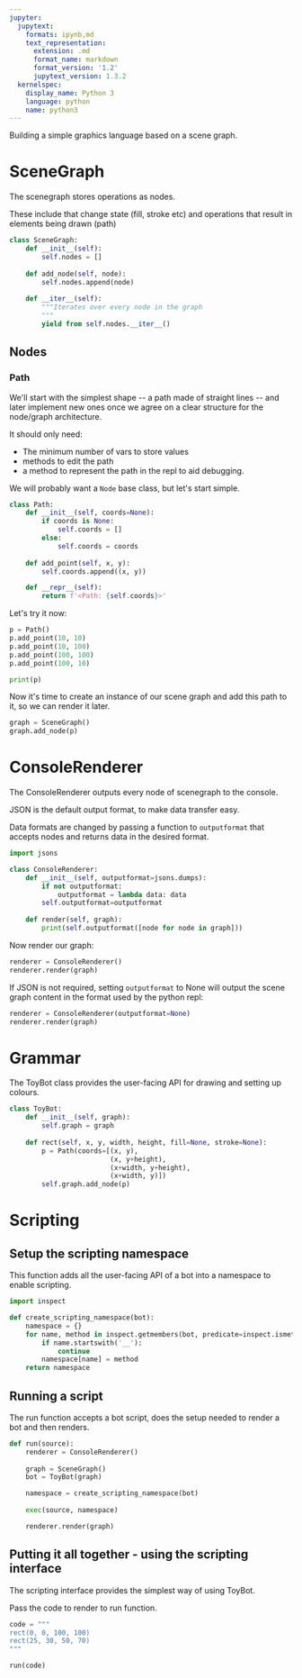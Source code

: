 ```yaml
---
jupyter:
  jupytext:
    formats: ipynb,md
    text_representation:
      extension: .md
      format_name: markdown
      format_version: '1.2'
      jupytext_version: 1.3.2
  kernelspec:
    display_name: Python 3
    language: python
    name: python3
---
```


<!-- #region -->
Building a simple graphics language based on a scene graph.


SceneGraph
==

The scenegraph stores operations as nodes.

These include that change state (fill, stroke etc) and operations that result in elements being drawn (path)
<!-- #endregion -->

```python
class SceneGraph:
    def __init__(self):
        self.nodes = []
        
    def add_node(self, node):
        self.nodes.append(node)
    
    def __iter__(self):
        """Iterates over every node in the graph
        """
        yield from self.nodes.__iter__()
```

## Nodes

### Path

We'll start with the simplest shape -- a path made of straight lines -- and later implement new ones once we agree on a clear structure for the node/graph architecture.

It should only need:

* The minimum number of vars to store values
* methods to edit the path
* a method to represent the path in the repl to aid debugging.

We will probably want a `Node` base class, but let's start simple.

```python
class Path:
    def __init__(self, coords=None):
        if coords is None:
            self.coords = []
        else:
            self.coords = coords
    
    def add_point(self, x, y):
        self.coords.append((x, y))

    def __repr__(self):
        return f'<Path: {self.coords}>'
```

Let's try it now:

```python
p = Path()
p.add_point(10, 10)
p.add_point(10, 100)
p.add_point(100, 100)
p.add_point(100, 10)

print(p)
```

Now it's time to create an instance of our scene graph and add this path to it, so we can render it later.

```python
graph = SceneGraph()
graph.add_node(p)
```

ConsoleRenderer
==

The ConsoleRenderer outputs every node of scenegraph to the console.

JSON is the default output format, to make data transfer easy.

Data formats are changed by passing a function to `outputformat` that accepts nodes and returns data in the desired format.


```python
import jsons

class ConsoleRenderer:
    def __init__(self, outputformat=jsons.dumps):
        if not outputformat:
            outputformat = lambda data: data
        self.outputformat=outputformat
    
    def render(self, graph):
        print(self.outputformat([node for node in graph]))
```

Now render our graph:

```python
renderer = ConsoleRenderer()
renderer.render(graph)
```

If JSON is not required, setting `outputformat` to None will output the scene graph content in the format used by the python repl:

```python
renderer = ConsoleRenderer(outputformat=None)
renderer.render(graph)
```

Grammar
==

The ToyBot class provides the user-facing API for drawing and setting up colours.

```python
class ToyBot:
    def __init__(self, graph):
        self.graph = graph
    
    def rect(self, x, y, width, height, fill=None, stroke=None):
        p = Path(coords=[(x, y),
                         (x, y+height),
                         (x+width, y+height),
                         (x+width, y)])
        self.graph.add_node(p)
```

# Scripting


## Setup the scripting namespace

This function adds all the user-facing API of a bot into a namespace to enable scripting.

```python
import inspect

def create_scripting_namespace(bot):
    namespace = {}
    for name, method in inspect.getmembers(bot, predicate=inspect.ismethod):
        if name.startswith('__'):
            continue
        namespace[name] = method
    return namespace
```

## Running a script

The run function accepts a bot script, does the setup needed to render a bot and then renders.

```python
def run(source):
    renderer = ConsoleRenderer()
    
    graph = SceneGraph()
    bot = ToyBot(graph)

    namespace = create_scripting_namespace(bot)
    
    exec(source, namespace)

    renderer.render(graph)
```

## Putting it all together - using the scripting interface

The scripting interface provides the simplest way of using ToyBot.

Pass the code to render to run function.

```python
code = """
rect(0, 0, 100, 100)
rect(25, 30, 50, 70)
"""

run(code)
```
